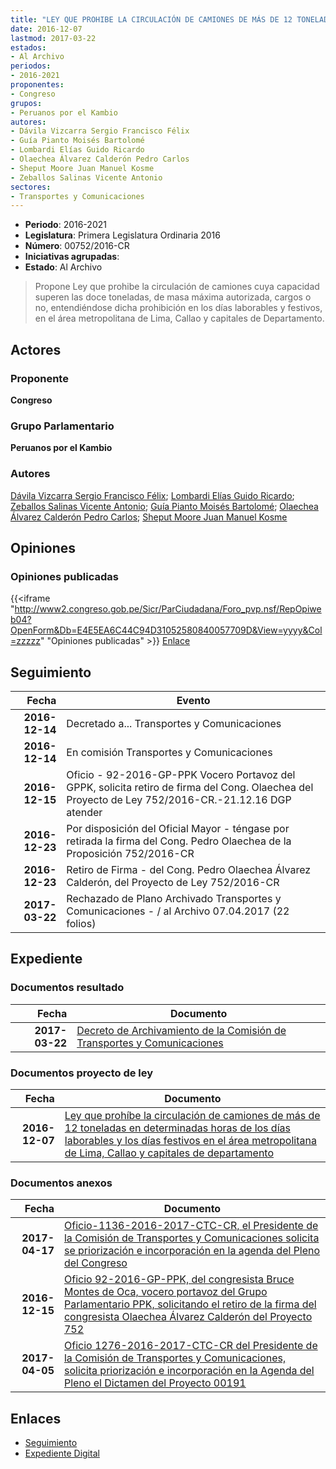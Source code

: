 ```yaml
---
title: "LEY QUE PROHIBE LA CIRCULACIÓN DE CAMIONES DE MÁS DE 12 TONELADAS EN DETERMINADAS HORAS DE LOS DÍAS LABORABLES Y LOS DÍAS FESTIVOS, EN EL ÁREA METROPOLITANA DE LIMA, CALLAO Y CAPITALES DE DEPARTAMENTO"
date: 2016-12-07
lastmod: 2017-03-22
estados:
- Al Archivo
periodos:
- 2016-2021
proponentes:
- Congreso
grupos:
- Peruanos por el Kambio
autores:
- Dávila Vizcarra Sergio Francisco Félix
- Guía Pianto Moisés Bartolomé
- Lombardi Elías Guido Ricardo
- Olaechea Álvarez Calderón Pedro Carlos
- Sheput Moore Juan Manuel Kosme
- Zeballos Salinas Vicente Antonio
sectores:
- Transportes y Comunicaciones
---
```

- **Periodo**: 2016-2021
- **Legislatura**: Primera Legislatura Ordinaria 2016
- **Número**: 00752/2016-CR
- **Iniciativas agrupadas**: 
- **Estado**: Al Archivo

> Propone Ley que prohibe la circulación de camiones cuya capacidad superen las doce toneladas, de masa máxima autorizada, cargos o no, entendiéndose dicha prohibición en los días laborables y festivos, en el área metropolitana de Lima, Callao y capitales de Departamento.


## Actores

### Proponente

**Congreso**

### Grupo Parlamentario

**Peruanos por el Kambio**

### Autores

[Dávila Vizcarra Sergio Francisco Félix](mailto:mailto:sdavila@congreso.gob.pe); [Lombardi Elías Guido Ricardo](mailto:mailto:glombardi@congreso.gob.pe); [Zeballos Salinas Vicente Antonio](mailto:mailto:vzeballos@congreso.gob.pe); [Guía Pianto Moisés Bartolomé](mailto:mailto:mguia@congreso.gob.pe); [Olaechea Álvarez Calderón Pedro Carlos](mailto:mailto:polaechea@congreso.gob.pe); [Sheput Moore Juan Manuel Kosme](mailto:mailto:jsheput@congreso.gob.pe)

## Opiniones

### Opiniones publicadas

{{<iframe "http://www2.congreso.gob.pe/Sicr/ParCiudadana/Foro_pvp.nsf/RepOpiweb04?OpenForm&Db=E4E5EA6C44C94D31052580840057709D&View=yyyy&Col=zzzzz" "Opiniones publicadas" >}}
[Enlace](http://www2.congreso.gob.pe/Sicr/ParCiudadana/Foro_pvp.nsf/RepOpiweb04?OpenForm&Db=E4E5EA6C44C94D31052580840057709D&View=yyyy&Col=zzzzz)


## Seguimiento

| Fecha | Evento |
|------:|--------|
| **2016-12-14** | Decretado a... Transportes y Comunicaciones |
| **2016-12-14** | En comisión Transportes y Comunicaciones |
| **2016-12-15** | Oficio - 92-2016-GP-PPK Vocero Portavoz del GPPK, solicita retiro de firma del Cong. Olaechea del Proyecto de Ley 752/2016-CR.-21.12.16 DGP atender |
| **2016-12-23** | Por disposición del Oficial Mayor - téngase por retirada la firma del Cong. Pedro Olaechea de la Proposición 752/2016-CR |
| **2016-12-23** | Retiro de Firma - del Cong. Pedro Olaechea Álvarez Calderón, del Proyecto de Ley 752/2016-CR |
| **2017-03-22** | Rechazado de Plano Archivado Transportes y Comunicaciones - / al Archivo 07.04.2017 (22 folios) |

## Expediente

### Documentos resultado

| Fecha | Documento |
|------:|-----------|
| **2017-03-22** | [Decreto de Archivamiento de la Comisión de Transportes y Comunicaciones](http://www.leyes.congreso.gob.pe/Documentos/2016_2021/Decretos/Archivamiento/DA0075220170322.pdf) |

### Documentos proyecto de ley

| Fecha | Documento |
|------:|-----------|
| **2016-12-07** | [Ley que prohíbe la circulación de camiones de más de 12 toneladas en determinadas horas de los días laborables y los días festivos en el área metropolitana de Lima, Callao y capitales de departamento](http://www.leyes.congreso.gob.pe/Documentos/2016_2021/Proyectos_de_Ley_y_de_Resoluciones_Legislativas/PL0075220161207..pdf) |

### Documentos anexos

| Fecha | Documento |
|------:|-----------|
| **2017-04-17** | [Oficio-1136-2016-2017-CTC-CR, el Presidente de la Comisión de Transportes y Comunicaciones solicita se priorización e incorporación en la agenda del Pleno del Congreso](http://www.leyes.congreso.gob.pe/Documentos/2016_2021/Oficios/Comisiones_Ordinarias/OFICIO-1136-2016-2017-CTC-CR.pdf) |
| **2016-12-15** | [Oficio 92-2016-GP-PPK, del congresista Bruce Montes de Oca, vocero portavoz del Grupo Parlamentario PPK, solicitando el retiro de la firma del congresista Olaechea Álvarez Calderón del Proyecto 752](http://www.leyes.congreso.gob.pe/Documentos/2016_2021/Oficios/Congresistas/OFICIO-92-2016-GP-PPK.PDF) |
| **2017-04-05** | [Oficio 1276-2016-2017-CTC-CR del Presidente de la Comisión de Transportes y Comunicaciones, solicita priorización e incorporación en la Agenda del Pleno el Dictamen del Proyecto 00191](http://www.leyes.congreso.gob.pe/Documentos/2016_2021/Oficios/Comisiones_Ordinarias/OFICIO-1276-2016-2017-CTC-CR.pdf) |

## Enlaces

- [Seguimiento](http://www2.congreso.gob.pe/Sicr/TraDocEstProc/CLProLey2016.nsf/f7fff46988ca05b1052578e100829cc7/59f69963be53db260525808400584062?OpenDocument)
- [Expediente Digital](http://www2.congreso.gob.pe/Sicr/TraDocEstProc/Expvirt_2011.nsf/visbusqptramdoc1621/00752?opendocument)

